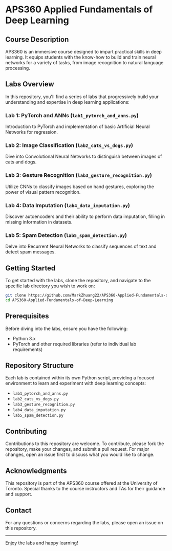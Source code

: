 # APS360 Applied Fundamentals of Deep Learning

## Course Description
APS360 is an immersive course designed to impart practical skills in deep learning. It equips students with the know-how to build and train neural networks for a variety of tasks, from image recognition to natural language processing.

## Labs Overview

In this repository, you'll find a series of labs that progressively build your understanding and expertise in deep learning applications:

### Lab 1: PyTorch and ANNs (`lab1_pytorch_and_anns.py`)
Introduction to PyTorch and implementation of basic Artificial Neural Networks for regression.

### Lab 2: Image Classification (`lab2_cats_vs_dogs.py`)
Dive into Convolutional Neural Networks to distinguish between images of cats and dogs.

### Lab 3: Gesture Recognition (`lab3_gesture_recognition.py`)
Utilize CNNs to classify images based on hand gestures, exploring the power of visual pattern recognition.

### Lab 4: Data Imputation (`lab4_data_imputation.py`)
Discover autoencoders and their ability to perform data imputation, filling in missing information in datasets.

### Lab 5: Spam Detection (`lab5_spam_detection.py`)
Delve into Recurrent Neural Networks to classify sequences of text and detect spam messages.

## Getting Started

To get started with the labs, clone the repository, and navigate to the specific lab directory you wish to work on:

```bash
git clone https://github.com/MarkZhuang22/APS360-Applied-Fundamentals-of-Deep-Learning.git
cd APS360-Applied-Fundamentals-of-Deep-Learning
```

## Prerequisites

Before diving into the labs, ensure you have the following:

- Python 3.x
- PyTorch and other required libraries (refer to individual lab requirements)

## Repository Structure

Each lab is contained within its own Python script, providing a focused environment to learn and experiment with deep learning concepts:

- `lab1_pytorch_and_anns.py`
- `lab2_cats_vs_dogs.py`
- `lab3_gesture_recognition.py`
- `lab4_data_imputation.py`
- `lab5_spam_detection.py`

## Contributing

Contributions to this repository are welcome. To contribute, please fork the repository, make your changes, and submit a pull request. For major changes, open an issue first to discuss what you would like to change.

## Acknowledgments

This repository is part of the APS360 course offered at the University of Toronto. Special thanks to the course instructors and TAs for their guidance and support.

## Contact

For any questions or concerns regarding the labs, please open an issue on this repository.

---

Enjoy the labs and happy learning!
